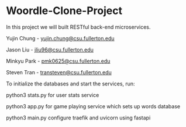 # Woordle-Clone-Project
In this project we will built RESTful back-end microservices.

Yujin Chung - yujin.chung@csu.fullerton.edu

Jason Liu - jliu96@csu.fullerton.edu

Minkyu Park - pmk0625@csu.fullerton.edu

Steven Tran - transteven@csu.fullerton.edu

To initialize the databases and start the services, run:

python3 stats.py for user stats service

python3 app.py for game playing service which sets up words database

python3 main.py configure traefik and uvicorn using fastapi
